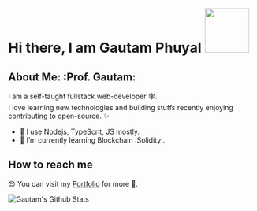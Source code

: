 
# Hi there, I am Gautam Phuyal <img src="https://i.pinimg.com/originals/ca/d7/40/cad7401aaaf15e234a0461e02b51f74c.gif" height="90" width="90">

## About Me: :Prof. Gautam:
I am a self-taught fullstack web-developer :spider_web:. </br>
I love learning new technologies and building stuffs recently enjoying contributing to open-source. :sparkles: </br>

- :rocket: I use Nodejs, TypeScrit, JS mostly.
- :dart: I’m currently learning Blockchain :Solidity:.

## How to reach me
:sunglasses: You can visit my [Portfolio](https://www.linkedin.com/in/gautam-phuyal-98b120170/) for more :handshake:.</br>

![Gautam's Github Stats](https://github-readme-stats.vercel.app/api?username=gautam197&count_private=true&show_icons=true&theme=dark)

